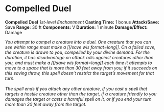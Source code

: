 # Compelled Duel

**Compelled Duel**
_1st-level Enchantment_
**Casting Time:** 1 bonus
**Attack/Save:** Save
**Range:** 30 ft
**Components:** V
**Duration:** 1 minute
**Damage/Effect:** Damage

*You attempt to compel a creature into a duel. One creature that you can see within range must make a [[/save wis format=long]]. On a failed save, the creature is drawn to you, compelled by your divine demand. For the duration, it has disadvantage on attack rolls against creatures other than you, and must make a [[/save wis format=long]] each time it attempts to move to a space that is more than 30 feet away from you; if it succeeds on this saving throw, this spell doesn’t restrict the target’s movement for that turn. <br /><br />The spell ends if you attack any other creature, if you cast a spell that targets a hostile creature other than the target, if a creature friendly to you damages the target or casts a harmful spell on it, or if you end your turn more than 30 feet away from the target.*
